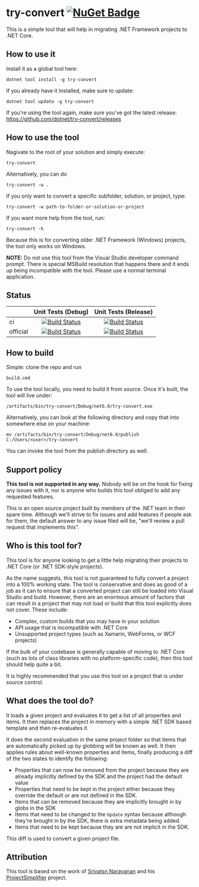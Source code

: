 # try-convert  [![NuGet Badge](https://buildstats.info/nuget/try-convert)](https://www.nuget.org/packages/try-convert/)

This is a simple tool that will help in migrating .NET Framework projects to .NET Core. 

## How to use it

Install it as a global tool here:

```
dotnet tool install -g try-convert
```

If you already have it installed, make sure to update:

```
dotnet tool update -g try-convert
```

If you're using the tool again, make sure you've got the latest release: https://github.com/dotnet/try-convert/releases

## How to use the tool

Nagivate to the root of your solution and simply execute:

```console
try-convert
```

Alternatively, you can do

```console
try-convert -w .
```

If you only want to convert a specific subfolder, solution, or project, type:

```console
try-convert -w path-to-folder-or-solution-or-project
```

If you want more help from the tool, run:

```console
try-convert -h
```

Because this is for converting older .NET Framework (Windows) projects, the tool only works on Windows.

**NOTE:** Do not use this tool from the Visual Studio developer command prompt. There is special MSBuild resolution that happens there and it ends up being incompatible with the tool. Please use a normal terminal application.

## Status

| |Unit Tests (Debug)|Unit Tests (Release)|
|---|:--:|:--:|
| ci |[![Build Status](https://dev.azure.com/dnceng/public/_apis/build/status/dotnet/try-convert/try-convert-ci?branchName=main&jobName=Windows_NT&configuration=Windows_NT%20Debug&label=main)](https://dev.azure.com/dnceng/public/_build/latest?definitionId=616&branchName=main)|[![Build Status](https://dev.azure.com/dnceng/public/_apis/build/status/dotnet/try-convert/try-convert-ci?branchName=main&jobName=Windows_NT&configuration=Windows_NT%20Release&label=main)](https://dev.azure.com/dnceng/public/_build/latest?definitionId=616&branchName=main)|
| official | [![Build Status](https://dev.azure.com/dnceng/internal/_apis/build/status/dotnet/try-convert/try-convert-official?branchName=main&jobName=Windows_NT&configuration=Windows_NT%20Debug&label=main)](https://dev.azure.com/dnceng/internal/_build/latest?definitionId=615&branchName=main)|[![Build Status](https://dev.azure.com/dnceng/internal/_apis/build/status/dotnet/try-convert/try-convert-official?branchName=main&jobName=Windows_NT&configuration=Windows_NT%20Release&label=main)](https://dev.azure.com/dnceng/internal/_build/latest?definitionId=615&branchName=main)|

## How to build

Simple: clone the repo and run

```
build.cmd
```

To use the tool locally, you need to build it from source. Once it's built, the tool will live under:

```
/artifacts/bin/try-convert/Debug/net6.0/try-convert.exe
```

Alternatively, you can look at the following directory and copy that into somewhere else on your machine:

```
mv /artifacts/bin/try-convert/Debug/net6.0/publish C:/Users/<user>/try-convert
```

You can invoke the tool from the publish directory as well.

## Support policy

**This tool is not supported in any way.** Nobody will be on the hook for fixing any issues with it, nor is anyone who builds this tool obliged to add any requested features.

This is an open source project built by members of the .NET team in their spare time. Although we'll strive to fix issues and add features if people ask for them, the default answer to any issue filed will be, "we'll review a pull request that implements this".

## Who is this tool for?

This tool is for anyone looking to get a little help migrating their projects to .NET Core (or .NET SDK-style projects).

As the name suggests, this tool is not guaranteed to fully convert a project into a 100% working state. The tool is conservative and does as good of a job as it can to ensure that a converted project can still be loaded into Visual Studio and build. However, there are an enormous amount of factors that can result in a project that may not load or build that this tool explicitly does not cover. These include:

* Complex, custom builds that you may have in your solution
* API usage that is incompatible with .NET Core
* Unsupported project types (such as Xamarin, WebForms, or WCF projects)

If the bulk of your codebase is generally capable of moving to .NET Core (such as lots of class libraries with no platform-specific code), then this tool should help quite a bit.

It is highly recommended that you use this tool on a project that is under source control.

## What does the tool do?

It loads a given project and evaluates it to get a list of all properties and items. It then replaces the project in memory with a simple .NET SDK based template and then re-evaluates it.

It does the second evaluation in the same project folder so that items that are automatically picked up by globbing will be known as well. It then applies rules about well-known properties and items, finally producing a diff of the two states to identify the following:

* Properties that can now be removed from the project because they are already implicitly defined by the SDK and the project had the default value
* Properties that need to be kept in the project either because they override the default or are not defined in the SDK.
* Items that can be removed because they are implicitly brought in by globs in the SDK
* Items that need to be changed to the `Update` syntax because although they're brought in by the SDK, there is extra metadata being added.
* Items that need to be kept because they are are not implicit in the SDK.

This diff is used to convert a given project file.

## Attribution

This tool is based on the work of [Srivatsn Narayanan](https://github.com/srivatsn) and his [ProjectSimplifier](https://github.com/srivatsn/ProjectSimplifier) project.
